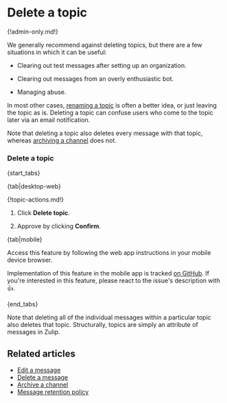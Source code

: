 # Delete a topic

{!admin-only.md!}

We generally recommend against deleting topics, but there are a few
situations in which it can be useful:

* Clearing out test messages after setting up an organization.

* Clearing out messages from an overly enthusiastic bot.

* Managing abuse.

In most other cases, [renaming a topic](/help/rename-a-topic) is often a
better idea, or just leaving the topic as is. Deleting a topic can confuse
users who come to the topic later via an email notification.

Note that deleting a topic also deletes every message with that topic,
whereas [archiving a channel](/help/archive-a-channel) does not.

### Delete a topic

{start_tabs}

{tab|desktop-web}

{!topic-actions.md!}

1. Click **Delete topic**.

1. Approve by clicking **Confirm**.

{tab|mobile}

Access this feature by following the web app instructions in your
mobile device browser.

Implementation of this feature in the mobile app is tracked [on
GitHub](https://github.com/zulip/zulip-flutter/issues/1549). If
you're interested in this feature, please react to the issue's
description with 👍.

{end_tabs}

Note that deleting all of the individual messages within a particular
topic also deletes that topic. Structurally, topics are simply an
attribute of messages in Zulip.

## Related articles

* [Edit a message](/help/edit-a-message)
* [Delete a message](/help/delete-a-message)
* [Archive a channel](/help/archive-a-channel)
* [Message retention policy](/help/message-retention-policy)
